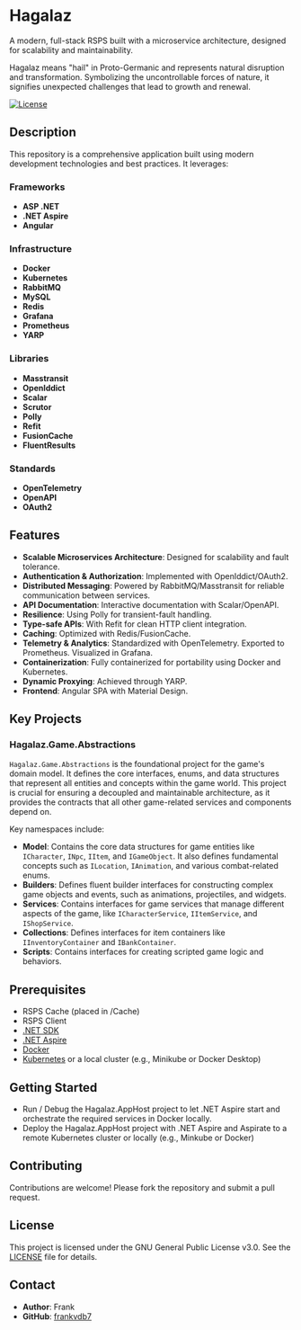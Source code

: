 # Hagalaz

A modern, full-stack RSPS built with a microservice architecture, designed for scalability and maintainability.

Hagalaz means "hail" in Proto-Germanic and represents natural disruption and transformation. Symbolizing the uncontrollable forces of nature, it signifies unexpected challenges that lead to growth and renewal.

[![License](https://img.shields.io/badge/license-GPLv3-blue)](LICENSE)

## Description

This repository is a comprehensive application built using modern development technologies and best practices. It leverages:

### Frameworks
- **ASP .NET**
- **.NET Aspire**
- **Angular**

### Infrastructure
- **Docker**
- **Kubernetes**
- **RabbitMQ**
- **MySQL**
- **Redis**
- **Grafana**
- **Prometheus**
- **YARP**

### Libraries
- **Masstransit**
- **OpenIddict**
- **Scalar**
- **Scrutor**
- **Polly**
- **Refit**
- **FusionCache**
- **FluentResults**

### Standards
- **OpenTelemetry**
- **OpenAPI**
- **OAuth2**

## Features

- **Scalable Microservices Architecture**: Designed for scalability and fault tolerance.
- **Authentication & Authorization**: Implemented with OpenIddict/OAuth2.
- **Distributed Messaging**: Powered by RabbitMQ/Masstransit for reliable communication between services.
- **API Documentation**: Interactive documentation with Scalar/OpenAPI.
- **Resilience**: Using Polly for transient-fault handling.
- **Type-safe APIs**: With Refit for clean HTTP client integration.
- **Caching**: Optimized with Redis/FusionCache.
- **Telemetry & Analytics**: Standardized with OpenTelemetry. Exported to Prometheus. Visualized in Grafana.
- **Containerization**: Fully containerized for portability using Docker and Kubernetes.
- **Dynamic Proxying**: Achieved through YARP.
- **Frontend**: Angular SPA with Material Design.

## Key Projects

### Hagalaz.Game.Abstractions

`Hagalaz.Game.Abstractions` is the foundational project for the game's domain model. It defines the core interfaces, enums, and data structures that represent all entities and concepts within the game world. This project is crucial for ensuring a decoupled and maintainable architecture, as it provides the contracts that all other game-related services and components depend on.

Key namespaces include:
- **Model**: Contains the core data structures for game entities like `ICharacter`, `INpc`, `IItem`, and `IGameObject`. It also defines fundamental concepts such as `ILocation`, `IAnimation`, and various combat-related enums.
- **Builders**: Defines fluent builder interfaces for constructing complex game objects and events, such as animations, projectiles, and widgets.
- **Services**: Contains interfaces for game services that manage different aspects of the game, like `ICharacterService`, `IItemService`, and `IShopService`.
- **Collections**: Defines interfaces for item containers like `IInventoryContainer` and `IBankContainer`.
- **Scripts**: Contains interfaces for creating scripted game logic and behaviors.

## Prerequisites

- RSPS Cache (placed in /Cache)
- RSPS Client
- [.NET SDK](https://dotnet.microsoft.com/download)
- [.NET Aspire](https://learn.microsoft.com/en-us/dotnet/aspire/)
- [Docker](https://www.docker.com/)
- [Kubernetes](https://kubernetes.io/) or a local cluster (e.g., Minikube or Docker Desktop)

## Getting Started

- Run / Debug the Hagalaz.AppHost project to let .NET Aspire start and orchestrate the required services in Docker locally.
- Deploy the Hagalaz.AppHost project with .NET Aspire and Aspirate to a remote Kubernetes cluster or locally (e.g., Minkube or Docker)

## Contributing

Contributions are welcome! Please fork the repository and submit a pull request.

## License

This project is licensed under the GNU General Public License v3.0. See the [LICENSE](LICENSE) file for details.

## Contact

- **Author**: Frank
- **GitHub**: [frankvdb7](https://github.com/frankvdb7)
